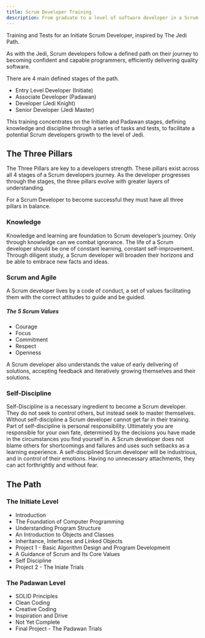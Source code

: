 ```yaml
---
title: Scrum Developer Training
description: From graduate to a level of software developer in a Scrum team
---
```


Training and Tests for an Initiate Scrum Developer, inspired by The Jedi Path.

As with the Jedi, 
Scrum developers follow a defined path on their journey to becoming confident and capable programmers, 
efficiently delivering quality software.

There are 4 main defined stages of the path.

- Entry Level Developer (Initiate)
- Associate Developer (Padawan)
- Developer (Jedi Knight)
- Senior Developer (Jedi Master)

This training concentrates on the Initiate and Padawan stages, 
defining knowledge and discipline through a series of tasks and tests, to facilitate a potential Scrum developers growth to the level of Jedi.

## The Three Pillars
The Three Pillars are key to a developers strength.
These pillars exist across all 4 stages of a Scrum developers journey.
As the developer progresses through the stages, the three pillars evolve with greater layers of understanding.

For a Scrum Developer to become successful they must have all three pillars in balance.

### Knowledge
Knowledge and learning are foundation to Scrum developer’s journey.
Only through knowledge can we combat ignorance. 
The life of a Scrum developer should be one of constant learning, constant self-improvement.
Through diligent study, a Scrum developer will broaden their horizons and be able to embrace new facts and ideas.

### Scrum and Agile
A Scrum developer lives by a code of conduct, 
a set of values facilitating them with the correct attitudes to guide and be guided.
##### The 5 Scrum Values
- Courage
- Focus
- Commitment
- Respect
- Openness

A Scrum developer also understands the value of early delivering of solutions, 
accepting feedback and iteratively growing themselves and their solutions.

### Self-Discipline
Self-Discipline is a necessary ingredient to become a Scrum developer.
They do not seek to control others, but instead seek to master themselves.
Without self-discipline a Scrum developer cannot get far in their training.
Part of self-discipline is personal responsibility.
Ultimately you are responsible for your own fate, determined by the decisions you have made in the circumstances you find yourself in.
A Scrum developer does not blame others for shortcomings and failures and uses such setbacks as a learning experience.
A self-disciplined Scrum developer will be industrious, and in control of their emotions.
Having no unnecessary attachments, they can act forthrightly and without fear.

## The Path

### The Initiate Level
* Introduction
* The Foundation of Computer Programming
* Understanding Program Structure
* An Introduction to Objects and Classes
* Inheritance, Interfaces and Linked Objects
* Project 1 - Basic Algorithm Design and Program Development
* A Guidance of Scrum and Its Core Values
* Self Discipline
* Project 2 - The Iniate Trials

### The Padawan Level

* SOLID Principles
* Clean Coding
* Creative Coding
* Inspiration and Drive
* Not Yet Complete
* Final Project - The Padawan Trials